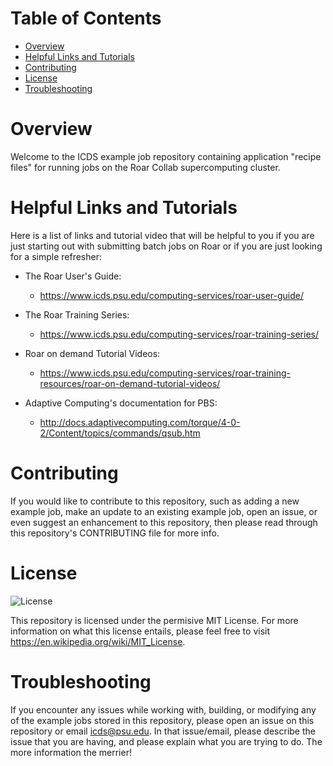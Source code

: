 # Table of Contents

* [Overview](#overview)
* [Helpful Links and Tutorials](#helpful-links-and-tutorials)
* [Contributing](#contributing)
* [License](#license)
* [Troubleshooting](#troubleshooting)

# Overview

Welcome to the ICDS example job repository containing application "recipe files" for running jobs on the Roar Collab supercomputing cluster.

# Helpful Links and Tutorials

Here is a list of links and tutorial video that will be helpful to you if you are just starting out with submitting batch jobs on Roar or if you are just looking for a simple refresher:

* The Roar User's Guide:

  * https://www.icds.psu.edu/computing-services/roar-user-guide/

* The Roar Training Series:

  * https://www.icds.psu.edu/computing-services/roar-training-series/

* Roar on demand Tutorial Videos:

  * https://www.icds.psu.edu/computing-services/roar-training-resources/roar-on-demand-tutorial-videos/

* Adaptive Computing's documentation for PBS:

  * http://docs.adaptivecomputing.com/torque/4-0-2/Content/topics/commands/qsub.htm

# Contributing

If you would like to contribute to this repository, such as adding a new example job, make an update to an existing example job, open an issue, or even suggest an enhancement to this repository, then please read through this repository's CONTRIBUTING file for more info.


# License

![License](https://img.shields.io/badge/license-MIT-brightgreen)

This repository is licensed under the permisive MIT License. For more information on what this license entails, please feel free to visit https://en.wikipedia.org/wiki/MIT_License.

# Troubleshooting

If you encounter any issues while working with, building, or modifying any of the example jobs stored in this repository, please open an issue on this repository or email icds@psu.edu. In that issue/email, please describe the issue that you are having, and please explain what you are trying to do. The more information the merrier!
